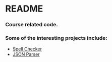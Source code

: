 # README

### Course related code.

### Some of the interesting projects include:
* [Spell Checker](https://github.com/crunchbang/CourseWork-IIITB/tree/master/2016-Java_Programming/workspace/SpellChecker22)
* [JSON Parser](https://github.com/crunchbang/CourseWork-IIITB/tree/master/2016-Java_Programming/workspace/JsonParser)


